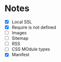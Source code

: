 # Notes

- [x] Local SSL
- [x] Require is not defined
- [ ] Images
- [ ] Sitemap
- [ ] RSS
- [ ] CSS MOdule types
- [x] Manifest
